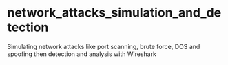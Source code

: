 # network_attacks_simulation_and_detection
Simulating network attacks like port scanning, brute force, DOS and spoofing then detection and analysis with Wireshark
